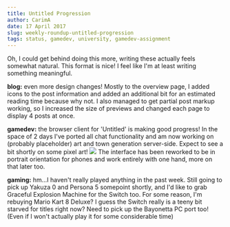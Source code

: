 ```yaml
---
title: Untitled Progression
author: CarimA
date: 17 April 2017
slug: weekly-roundup-untitled-progression
tags: status, gamedev, university, gamedev-assignment
---
```

Oh, I could get behind doing this more, writing these actually feels somewhat natural. This format is nice! I feel like I'm at least writing something meaningful.

**blog:** even more design changes! Mostly to the overview page, I added icons to the post information and added an additional bit for an estimated reading time because why not. I also managed to get partial post markup working, so I increased the size of previews and changed each page to display 4 posts at once. 

**gamedev:** the browser client for 'Untitled' is making good progress! In the space of 2 days I've ported all chat functionality and am now working on (probably placeholder) art and town generation server-side. Expect to see a bit shortly on some pixel art! [![](/phone-small.png)](/phone.png) The interface has been reworked to be in portrait orientation for phones and work entirely with one hand, more on that later too.

**gaming:** hm...I haven't really played anything in the past week. Still going to pick up Yakuza 0 and Persona 5 somepoint shortly, and I'd like to grab Graceful Explosion Machine for the Switch too. For some reason, I'm rebuying Mario Kart 8 Deluxe? I guess the Switch really is a teeny bit starved for titles right now? Need to pick up the Bayonetta PC port too! (Even if I won't actually play it for some considerable time)
